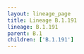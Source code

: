 ```yaml
---
layout: lineage_page
title: Lineage B.1.191
lineage: B.1.191
parent: B.1
children: ['B.1.191']
---
```

